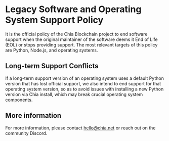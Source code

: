 # Legacy Software and Operating System Support Policy

It is the official policy of the Chia Blockchain project to end software support 
when the original maintainer of the software deems it End of Life (EOL) or stops providing support.  The most relevant targets of this policy are Python, Node.js, and operating systems.

## Long-term Support Conflicts

If a long-term support version of an operating system uses a default Python version that has lost official support, we also intend to end support for that operating system version, so as to avoid issues with installing a new Python version via Chia install, which may break crucial operating system components.

## More information

For more information, please contact hello@chia.net or reach out on the community Discord.
